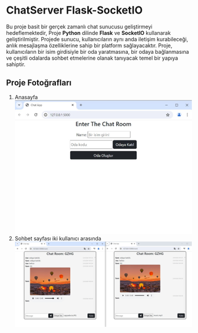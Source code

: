 # ChatServer Flask-SocketIO
Bu proje basit bir gerçek zamanlı chat sunucusu geliştirmeyi hedeflemektedir, 
Proje **Python** dilinde **Flask** ve **SocketIO** kullanarak geliştirilmiştir. 
Projede sunucu, kullanıcıların aynı anda iletişim kurabileceği, anlık mesajlaşma özelliklerine sahip bir platform 
sağlayacaktır. Proje, kullanıcıların bir isim girdisiyle bir oda yaratmasına, bir odaya 
bağlanmasına ve çeşitli odalarda sohbet etmelerine olanak tanıyacak temel bir yapıya 
sahiptir.

## Proje Fotoğrafları
1. Anasayfa 
![](https://github.com/BBilgeKaplan/ChatServer_Flask-SocketIO/blob/main/projectPhotos/Chat_home.JPG)
2. Sohbet sayfası iki kullanıcı arasında
![](https://github.com/BBilgeKaplan/ChatServer_Flask-SocketIO/blob/main/projectPhotos/Chat_room.JPG)


